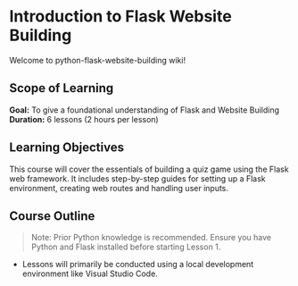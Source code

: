 # Introduction to Flask Website Building
Welcome to python-flask-website-building wiki!

## Scope of Learning
**Goal:** To give a foundational understanding of Flask and Website Building  
**Duration:** 6 lessons (2 hours per lesson)

## Learning Objectives
This course will cover the essentials of building a quiz game using the Flask web framework. It includes step-by-step guides for setting up a Flask environment, creating web routes and handling user inputs. 

## Course Outline 
> Note: Prior Python knowledge is recommended. Ensure you have Python and Flask installed before starting Lesson 1.
- Lessons will primarily be conducted using a local development environment like Visual Studio Code.